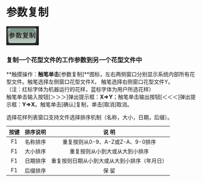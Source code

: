 # 参数复制

![](../.gitbook/assets/b4%20%281%29.PNG)

### 复制一个花型文件的工作参数到另一个花型文件中

**触摸操作：**触笔单击**\[参数复制\]**图标，左右两侧窗口分别显示系统内部所有花型文件。触笔选择左侧窗口花型文件X， 触笔选择右侧窗口花型文件Y。  
（注：红标字体为机器运行的花样，蓝标字体为用户所选花样）  
触笔单击输入按钮\[＞＞＞\]弹出提示框：**X⇒Y**；触笔单击输出按钮\[＜＜＜\]弹出提示框：**Y⇒X**。触笔单击\[确认\]复制，单击\[取消\]取消。

选择花样列表窗口支持文件选择排序机制（名称，大小，日期，后缀）。

| **按键** | **排序说明** | **说  明** |
| :---: | :---: | :---: |
| F1  | 名称排序 | 重复按则从0-9、A-Z或Z-A、9-0排序 |
| F1  | 大小排序 | 重复按则从小到大或从大到小排序 |
| F1  | 日期排序 | 重复按则日期从小到大或从大到小排序（年月日） |
| F1  | 后缀排序 | 保  留 |

